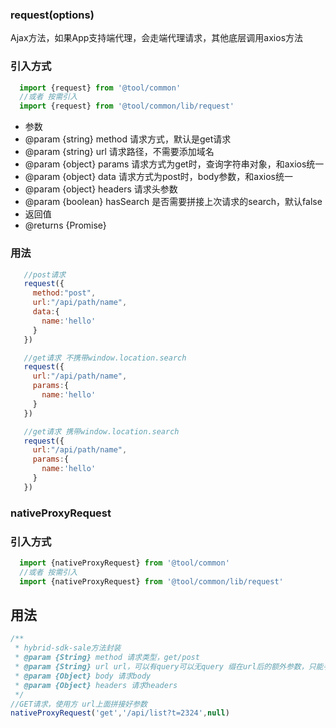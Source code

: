
### request(options)
Ajax方法，如果App支持端代理，会走端代理请求，其他底层调用axios方法 

### 引入方式
```javascript
  import {request} from '@tool/common'
  //或者 按需引入
  import {request} from '@tool/common/lib/request'
```

- 参数
 - @param {string} method 请求方式，默认是get请求
 - @param {string} url 请求路径，不需要添加域名
 - @param {object} params 请求方式为get时，查询字符串对象，和axios统一
 - @param {object} data 请求方式为post时，body参数，和axios统一
 - @param {object} headers 请求头参数
 - @param {boolean} hasSearch 是否需要拼接上次请求的search，默认false
- 返回值
 - @returns {Promise}

 

### 用法
```javascript
   //post请求
   request({
     method:"post",
     url:"/api/path/name",
     data:{
       name:'hello'
     }
   })

   //get请求 不携带window.location.search
   request({
     url:"/api/path/name",
     params:{
       name:'hello'
     }
   })

   //get请求 携带window.location.search
   request({
     url:"/api/path/name",
     params:{
       name:'hello'
     }
   })
```

### nativeProxyRequest
### 引入方式
```javascript
  import {nativeProxyRequest} from '@tool/common'
  //或者 按需引入
  import {nativeProxyRequest} from '@tool/common/lib/request'
```

## 用法
```javascript
/**
 * hybrid-sdk-sale方法封装
 * @param {String} method 请求类型，get/post
 * @param {String} url url，可以有query可以无query 缀在url后的额外参数，只能手动缀在url后，故做此兼容
 * @param {Object} body 请求body
 * @param {Object} headers 请求headers
 */
//GET请求，使用方 url上面拼接好参数
nativeProxyRequest('get','/api/list?t=2324',null)
```